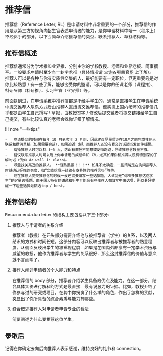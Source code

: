 # 推荐信

推荐信（Reference Letter, RL）是申请材料中非常重要的一个部分，推荐信的作用是从第三方的视角向招生官表述申请者的能力，是你申请材料中唯一（程序上）不经你手的部分。以下会简单介绍推荐信的类型、联系推荐人、草拟结构等。

## 推荐信概述

推荐信通常分为学术推和业界推，分别由你的学校教授、老师和业界老板、同事撰写。一般要求申请时至少有一封学术推（具体情况请 [查询各项目官网](../../preface/location/) 上了解）。推荐人可以是各种与你有实质性交集的人，最好能要有一定职位，但更重要的是对你比较熟悉 / 有一些了解，能够接受你的邀请，可以是你的任课老师（课程推）、科研导师（科研推）、实习主管（业界推）等。

前面提到过，在申请系统中推荐信都是不经手学生的，通常是直接学生在申请系统中提交推荐人联系方式后由推荐人直接提交推荐信。但实操上国内老师的推荐信几乎都是由学生自己撰写 / 草拟，由教授签字 / 修改后提交或者将提交链接给学生自己提交，有些比较认真的老师会找你详细了解情况。

!!! note "一些tips"

    -   申请提交的时间在每年 10 月到次年 2 月间，因此建议尽量保证在10月之前完成推荐人联系和提供草稿（如果需要的话），如果迫近 ddl 而推荐人还没有提交的话适当发邮件提醒。
    -   选择推荐人时可以找 3~5 人，防止有教授不同意或反悔跑路，导致推荐信数量不够。
    -   建议联系推荐人时可以附上你申请用的成绩单和 CV，尤其如果你和推荐人没有特别深的了解的话（例如 do well in class）。
    -   尽量找关系近的推荐人。 **谨防黑推！！！** 如果不太确定，一些策略是在询问推荐人时就确认好推的强度，如“您能给我一封较有支持性的推荐信吗”等等。
    -   现在推荐人提交推荐信的时候一般还需要填写一些选择题，大致就是“你有多推荐这位学生”的定量选择题，由于国人特有的谦逊和折中可能会有些推荐人都填写中庸选项，所以最好提醒一下这些选择题都选top / best。


## 推荐信结构

Recommendation letter 的结构主要包括以下三个部分:

1.  推荐人与申请者的关系介绍

    推荐者（教授）在开头部分需要介绍他与被推荐者（学生）的关系，以及两人结识的方式和时间长短。这部分内容可以反映出推荐者与被推荐者的熟悉程度，从侧面反映出学生的被重视程度。如果是在国内外都享有一定学术资历与威望的教授，他作为推荐者与学生的关系很好，那么这封推荐信的价值与意义就不言而喻了。
    
2.  推荐人阐述申请者的个人能力和特点

    在推荐信的 body 部分，推荐者介绍学生具备的优点及能力。在这一部分，结合具体实例进行解释的方式是最直接、最有说服力的证据。比如，教授介绍了你参与过的研究或项目，在其中你扮演了什么样的角色，作出了怎样的贡献，突显出了你所具备的综合素质与能力有哪些。

3.  综合概述推荐人对申请者申请专业的看法

    简要阐述为什么要推荐这位学生。

## 录取后

记得在你确定去向后向推荐人表示感谢，维持良好的礼节和 connection。
